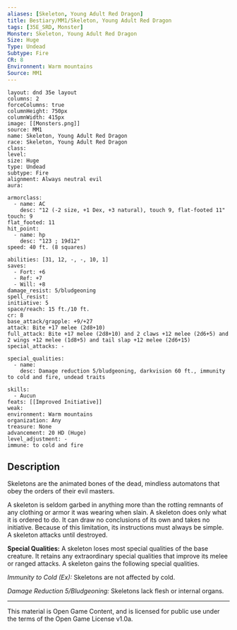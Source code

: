 ```yaml
---
aliases: [Skeleton, Young Adult Red Dragon]
title: Bestiary/MM1/Skeleton, Young Adult Red Dragon
tags: [35E_SRD, Monster]
Monster: Skeleton, Young Adult Red Dragon
Size: Huge
Type: Undead
Subtype: Fire
CR: 8
Environnent: Warm mountains
Source: MM1
---
```


```statblock
layout: dnd 35e layout
columns: 2
forceColumns: true
columnHeight: 750px
columnWidth: 415px
image: [[Monsters.png]]
source: MM1
name: Skeleton, Young Adult Red Dragon
race: Skeleton, Young Adult Red Dragon
class: 
level: 
size: Huge
type: Undead
subtype: Fire
alignment: Always neutral evil
aura: 

armorclass:
  - name: AC
    desc: "12 (-2 size, +1 Dex, +3 natural), touch 9, flat-footed 11"
touch: 9
flat_footed: 11
hit_point:
  - name: hp
    desc: "123 ; 19d12"
speed: 40 ft. (8 squares)

abilities: [31, 12, -, -, 10, 1]
saves:
  - Fort: +6
  - Ref: +7
  - Will: +8
damage_resist: 5/bludgeoning
spell_resist: 
initiative: 5
space/reach: 15 ft./10 ft.
cr: 8
base_attack/grapple: +9/+27
attack: Bite +17 melee (2d8+10)
full_attack: Bite +17 melee (2d8+10) and 2 claws +12 melee (2d6+5) and 2 wings +12 melee (1d8+5) and tail slap +12 melee (2d6+15)
special_attacks: -

special_qualities:
  - name: 
    desc: Damage reduction 5/bludgeoning, darkvision 60 ft., immunity to cold and fire, undead traits

skills:
  - Aucun
feats: [[Improved Initiative]]
weak: 
environment: Warm mountains
organization: Any
treasure: None
advancement: 20 HD (Huge)
level_adjustment: -
immune: to cold and fire
```

## Description

<p>Skeletons are the animated bones of the dead, mindless automatons that obey the orders of their evil masters.</p>
<p>A skeleton is seldom garbed in anything more than the rotting remnants of any clothing or armor it was wearing when slain. A skeleton does only what it is ordered to do. It can draw no conclusions of its own and takes no initiative. Because of this limitation, its instructions must always be simple. A skeleton attacks until destroyed.</p>
<p>
            <b>Special Qualities:</b> A skeleton loses most special qualities of the base creature. It retains any extraordinary special qualities that improve its melee or ranged attacks. A skeleton gains the following special qualities.</p>
<p>
            <i>Immunity to Cold (Ex):</i> Skeletons are not affected by cold.</p>
<p>
            <i>Damage Reduction 5/Bludgeoning:</i> Skeletons lack flesh or internal organs.</p>

---

This material is Open Game Content, and is licensed for public use under
the terms of the Open Game License v1.0a.

